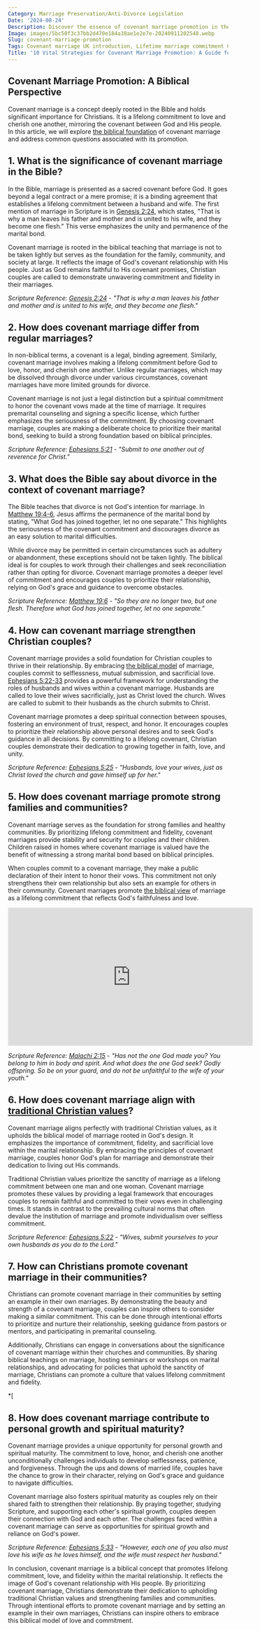 ```yaml
---
Category: Marriage Preservation/Anti-Divorce Legislation
Date: '2024-08-24'
Description: Discover the essence of covenant marriage promotion in the UK, emphasizing lifetime commitment, no-divorce pledge, and biblical teachings for Christian couples. Explore the beauty of permanent partnerships rooted in faith.
Image: images/5bc50f3c37bb2d470e184a38ae1e2e7e-20240911202548.webp
Slug: covenant-marriage-promotion
Tags: Covenant marriage UK introduction, Lifetime marriage commitment Christians, No-divorce pledge newlyweds, Biblical marriage covenant teaching, Permanent marriage Christian couples
Title: '10 Vital Strategies for Covenant Marriage Promotion: A Guide for Christian Couples'
---
```


## Covenant Marriage Promotion: A Biblical Perspective

Covenant marriage is a concept deeply rooted in the Bible and holds significant importance for Christians. It is a lifelong commitment to love and cherish one another, mirroring the covenant between God and His people. In this article, we will explore [the biblical foundation](/preserving-traditional-marriage) of covenant marriage and address common questions associated with its promotion.

## 1. What is the significance of covenant marriage in the Bible?

In the Bible, marriage is presented as a sacred covenant before God. It goes beyond a legal contract or a mere promise; it is a binding agreement that establishes a lifelong commitment between a husband and wife. The first mention of marriage in Scripture is in [Genesis 2:24](https://www.bibleref.com/Genesis/2/Genesis-2-24.html), which states, "That is why a man leaves his father and mother and is united to his wife, and they become one flesh." This verse emphasizes the unity and permanence of the marital bond.

Covenant marriage is rooted in the biblical teaching that marriage is not to be taken lightly but serves as the foundation for the family, community, and society at large. It reflects the image of God's covenant relationship with His people. Just as God remains faithful to His covenant promises, Christian couples are called to demonstrate unwavering commitment and fidelity in their marriages.

*Scripture Reference: [Genesis 2:24](https://www.bibleref.com/Genesis/2/Genesis-2-24.html) - "That is why a man leaves his father and mother and is united to his wife, and they become one flesh."*


## 2. How does covenant marriage differ from regular marriages?

In non-biblical terms, a covenant is a legal, binding agreement. Similarly, covenant marriage involves making a lifelong commitment before God to love, honor, and cherish one another. Unlike regular marriages, which may be dissolved through divorce under various circumstances, covenant marriages have more limited grounds for divorce.

Covenant marriage is not just a legal distinction but a spiritual commitment to honor the covenant vows made at the time of marriage. It requires premarital counseling and signing a specific license, which further emphasizes the seriousness of the commitment. By choosing covenant marriage, couples are making a deliberate choice to prioritize their marital bond, seeking to build a strong foundation based on biblical principles.

*Scripture Reference: [Ephesians 5:21](https://www.bibleref.com/Ephesians/5/Ephesians-5-21.html) - "Submit to one another out of reverence for Christ."*


## 3. What does the Bible say about divorce in the context of covenant marriage?

The Bible teaches that divorce is not God's intention for marriage. In [Matthew 19:4-6](https://www.bibleref.com/Matthew/19/Matthew-19-4.html), Jesus affirms the permanence of the marital bond by stating, "What God has joined together, let no one separate." This highlights the seriousness of the covenant commitment and discourages divorce as an easy solution to marital difficulties.

While divorce may be permitted in certain circumstances such as adultery or abandonment, these exceptions should not be taken lightly. The biblical ideal is for couples to work through their challenges and seek reconciliation rather than opting for divorce. Covenant marriage promotes a deeper level of commitment and encourages couples to prioritize their relationship, relying on God's grace and guidance to overcome obstacles.

*Scripture Reference: [Matthew 19:6](https://www.bibleref.com/Matthew/19/Matthew-19-6.html) - "So they are no longer two, but one flesh. Therefore what God has joined together, let no one separate."*


## 4. How can covenant marriage strengthen Christian couples?

Covenant marriage provides a solid foundation for Christian couples to thrive in their relationship. By embracing [the biblical model](/biblical-marriage-hierarchy) of marriage, couples commit to selflessness, mutual submission, and sacrificial love. [Ephesians 5:22-33](https://www.bibleref.com/Ephesians/5/Ephesians-5-22.html) provides a powerful framework for understanding the roles of husbands and wives within a covenant marriage. Husbands are called to love their wives sacrificially, just as Christ loved the church. Wives are called to submit to their husbands as the church submits to Christ.

Covenant marriage promotes a deep spiritual connection between spouses, fostering an environment of trust, respect, and honor. It encourages couples to prioritize their relationship above personal desires and to seek God's guidance in all decisions. By committing to a lifelong covenant, Christian couples demonstrate their dedication to growing together in faith, love, and unity.

*Scripture Reference: [Ephesians 5:25](https://www.bibleref.com/Ephesians/5/Ephesians-5-25.html) - "Husbands, love your wives, just as Christ loved the church and gave himself up for her."*


## 5. How does covenant marriage promote strong families and communities?

Covenant marriage serves as the foundation for strong families and healthy communities. By prioritizing lifelong commitment and fidelity, covenant marriages provide stability and security for couples and their children. Children raised in homes where covenant marriage is valued have the benefit of witnessing a strong marital bond based on biblical principles.

When couples commit to a covenant marriage, they make a public declaration of their intent to honor their vows. This commitment not only strengthens their own relationship but also sets an example for others in their community. Covenant marriages promote [the biblical view](/critiquing-racial-ideologies) of marriage as a lifelong commitment that reflects God's faithfulness and love.


<iframe width="560" height="315" src="https://www.youtube.com/embed/NBesEXEwG-o" frameborder="0" allow="autoplay; encrypted-media" allowfullscreen></iframe>


*Scripture Reference: [Malachi 2:15](https://www.bibleref.com/Malachi/2/Malachi-2-15.html) - "Has not the one God made you? You belong to him in body and spirit. And what does the one God seek? Godly offspring. So be on your guard, and do not be unfaithful to the wife of your youth."*


## 6. How does covenant marriage align with [traditional Christian values](/christian-symbols-in-public-spaces)?

Covenant marriage aligns perfectly with traditional Christian values, as it upholds the biblical model of marriage rooted in God's design. It emphasizes the importance of commitment, fidelity, and sacrificial love within the marital relationship. By embracing the principles of covenant marriage, couples honor God's plan for marriage and demonstrate their dedication to living out His commands.

Traditional Christian values prioritize the sanctity of marriage as a lifelong commitment between one man and one woman. Covenant marriage promotes these values by providing a legal framework that encourages couples to remain faithful and committed to their vows even in challenging times. It stands in contrast to the prevailing cultural norms that often devalue the institution of marriage and promote individualism over selfless commitment.

*Scripture Reference: [Ephesians 5:22](https://www.bibleref.com/Ephesians/5/Ephesians-5-22.html) - "Wives, submit yourselves to your own husbands as you do to the Lord."*


## 7. How can Christians promote covenant marriage in their communities?

Christians can promote covenant marriage in their communities by setting an example in their own marriages. By demonstrating the beauty and strength of a covenant marriage, couples can inspire others to consider making a similar commitment. This can be done through intentional efforts to prioritize and nurture their relationship, seeking guidance from pastors or mentors, and participating in premarital counseling.

Additionally, Christians can engage in conversations about the significance of covenant marriage within their churches and communities. By sharing biblical teachings on marriage, hosting seminars or workshops on marital relationships, and advocating for policies that uphold the sanctity of marriage, Christians can promote a culture that values lifelong commitment and fidelity.

*[
## 8. How does covenant marriage contribute to personal growth and spiritual maturity?

Covenant marriage provides a unique opportunity for personal growth and spiritual maturity. The commitment to love, honor, and cherish one another unconditionally challenges individuals to develop selflessness, patience, and forgiveness. Through the ups and downs of married life, couples have the chance to grow in their character, relying on God's grace and guidance to navigate difficulties.

Covenant marriage also fosters spiritual maturity as couples rely on their shared faith to strengthen their relationship. By praying together, studying Scripture, and supporting each other's spiritual growth, couples deepen their connection with God and each other. The challenges faced within a covenant marriage can serve as opportunities for spiritual growth and reliance on God's power.

*Scripture Reference: [Ephesians 5:33](https://www.bibleref.com/Ephesians/5/Ephesians-5-33.html) - "However, each one of you also must love his wife as he loves himself, and the wife must respect her husband."*


In conclusion, covenant marriage is a biblical concept that promotes lifelong commitment, love, and fidelity within the marital relationship. It reflects the image of God's covenant relationship with His people. By prioritizing covenant marriage, Christians demonstrate their dedication to upholding traditional Christian values and strengthening families and communities. Through intentional efforts to promote covenant marriage and by setting an example in their own marriages, Christians can inspire others to embrace this biblical model of love and commitment.